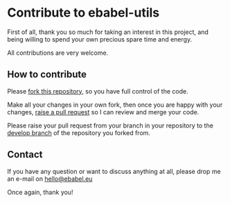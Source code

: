 # Contribute to ebabel-utils
First of all, thank you so much for taking an interest in this project, and being willing to spend your own precious spare time and energy.

All contributions are very welcome.

## How to contribute
Please [fork this repository](https://help.github.com/articles/fork-a-repo/), so you have full control of the code.

Make all your changes in your own fork, then once you are happy with your changes, [raise a pull request](https://help.github.com/articles/about-pull-requests/) so I can review and merge your code.

Please raise your pull request from your branch in your repository to the [develop branch](https://github.com/ebabel-games/ebabel-utils/tree/develop) of the repository you forked from.

## Contact
If you have any question or want to discuss anything at all, please drop me an e-mail on hello@ebabel.eu

Once again, thank you!
